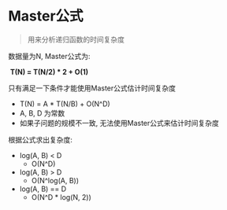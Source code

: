 # Master公式

> 用来分析递归函数的时间复杂度

数据量为N, Master公式为:

​		**T(N) = T(N/2) * 2 + O(1)**



只有满足一下条件才能使用Master公式估计时间复杂度

- T(N) = A * T(N/B) + O(N^D)
- A, B, D 为常数
- 如果子问题的规模不一致, 无法使用Master公式来估计时间复杂度



根据公式求出复杂度:

- log(A, B) < D
    - O(N^D)
- log(A, B) > D
    - O(N^log(A, B))
- log(A, B) == D
    - O(N^D * log(N, 2))

